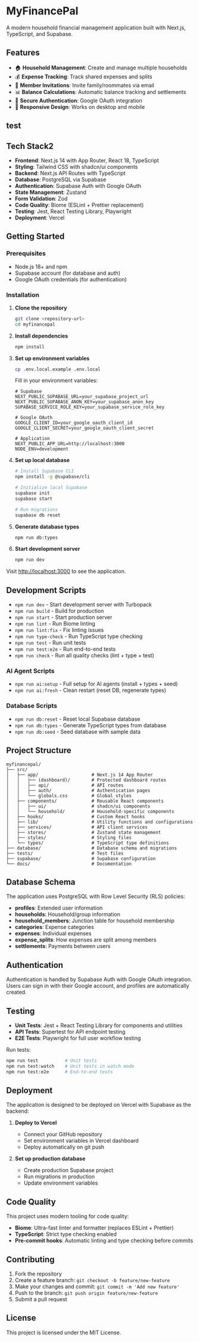 # MyFinancePal

A modern household financial management application built with Next.js, TypeScript, and Supabase.

## Features

- 🏠 **Household Management**: Create and manage multiple households
- 💰 **Expense Tracking**: Track shared expenses and splits
- 👥 **Member Invitations**: Invite family/roommates via email
- 📊 **Balance Calculations**: Automatic balance tracking and settlements
- 🔐 **Secure Authentication**: Google OAuth integration
- 📱 **Responsive Design**: Works on desktop and mobile


## test
## Tech Stack2

- **Frontend**: Next.js 14 with App Router, React 18, TypeScript
- **Styling**: Tailwind CSS with shadcn/ui components
- **Backend**: Next.js API Routes with TypeScript
- **Database**: PostgreSQL via Supabase
- **Authentication**: Supabase Auth with Google OAuth
- **State Management**: Zustand
- **Form Validation**: Zod
- **Code Quality**: Biome (ESLint + Prettier replacement)
- **Testing**: Jest, React Testing Library, Playwright
- **Deployment**: Vercel

## Getting Started

### Prerequisites

- Node.js 18+ and npm
- Supabase account (for database and auth)
- Google OAuth credentials (for authentication)

### Installation

1. **Clone the repository**
   ```bash
   git clone <repository-url>
   cd myfinancepal
   ```

2. **Install dependencies**
   ```bash
   npm install
   ```

3. **Set up environment variables**
   ```bash
   cp .env.local.example .env.local
   ```

   Fill in your environment variables:
   ```env
   # Supabase
   NEXT_PUBLIC_SUPABASE_URL=your_supabase_project_url
   NEXT_PUBLIC_SUPABASE_ANON_KEY=your_supabase_anon_key
   SUPABASE_SERVICE_ROLE_KEY=your_supabase_service_role_key

   # Google OAuth
   GOOGLE_CLIENT_ID=your_google_oauth_client_id
   GOOGLE_CLIENT_SECRET=your_google_oauth_client_secret

   # Application
   NEXT_PUBLIC_APP_URL=http://localhost:3000
   NODE_ENV=development
   ```

4. **Set up local database**
   ```bash
   # Install Supabase CLI
   npm install -g @supabase/cli

   # Initialize local Supabase
   supabase init
   supabase start

   # Run migrations
   supabase db reset
   ```

5. **Generate database types**
   ```bash
   npm run db:types
   ```

6. **Start development server**
   ```bash
   npm run dev
   ```

Visit [http://localhost:3000](http://localhost:3000) to see the application.

## Development Scripts

- `npm run dev` - Start development server with Turbopack
- `npm run build` - Build for production
- `npm run start` - Start production server
- `npm run lint` - Run Biome linting
- `npm run lint:fix` - Fix linting issues
- `npm run type-check` - Run TypeScript type checking
- `npm run test` - Run unit tests
- `npm run test:e2e` - Run end-to-end tests
- `npm run check` - Run all quality checks (lint + type + test)

### AI Agent Scripts

- `npm run ai:setup` - Full setup for AI agents (install + types + seed)
- `npm run ai:fresh` - Clean restart (reset DB, regenerate types)

### Database Scripts

- `npm run db:reset` - Reset local Supabase database
- `npm run db:types` - Generate TypeScript types from database
- `npm run db:seed` - Seed database with sample data

## Project Structure

```
myfinancepal/
├── src/
│   ├── app/                    # Next.js 14 App Router
│   │   ├── (dashboard)/        # Protected dashboard routes
│   │   ├── api/                # API routes
│   │   ├── auth/               # Authentication pages
│   │   └── globals.css         # Global styles
│   ├── components/             # Reusable React components
│   │   ├── ui/                 # shadcn/ui components
│   │   └── household/          # Household-specific components
│   ├── hooks/                  # Custom React hooks
│   ├── lib/                    # Utility functions and configurations
│   ├── services/               # API client services
│   ├── stores/                 # Zustand state management
│   ├── styles/                 # Styling files
│   └── types/                  # TypeScript type definitions
├── database/                   # Database schema and migrations
├── tests/                      # Test files
├── supabase/                   # Supabase configuration
└── docs/                       # Documentation
```

## Database Schema

The application uses PostgreSQL with Row Level Security (RLS) policies:

- **profiles**: Extended user information
- **households**: Household/group information
- **household_members**: Junction table for household membership
- **categories**: Expense categories
- **expenses**: Individual expenses
- **expense_splits**: How expenses are split among members
- **settlements**: Payments between users

## Authentication

Authentication is handled by Supabase Auth with Google OAuth integration. Users can sign in with their Google account, and profiles are automatically created.

## Testing

- **Unit Tests**: Jest + React Testing Library for components and utilities
- **API Tests**: Supertest for API endpoint testing
- **E2E Tests**: Playwright for full user workflow testing

Run tests:
```bash
npm run test          # Unit tests
npm run test:watch    # Unit tests in watch mode
npm run test:e2e      # End-to-end tests
```

## Deployment

The application is designed to be deployed on Vercel with Supabase as the backend:

1. **Deploy to Vercel**
   - Connect your GitHub repository
   - Set environment variables in Vercel dashboard
   - Deploy automatically on git push

2. **Set up production database**
   - Create production Supabase project
   - Run migrations in production
   - Update environment variables

## Code Quality

This project uses modern tooling for code quality:

- **Biome**: Ultra-fast linter and formatter (replaces ESLint + Prettier)
- **TypeScript**: Strict type checking enabled
- **Pre-commit hooks**: Automatic linting and type checking before commits

## Contributing

1. Fork the repository
2. Create a feature branch: `git checkout -b feature/new-feature`
3. Make your changes and commit: `git commit -m 'Add new feature'`
4. Push to the branch: `git push origin feature/new-feature`
5. Submit a pull request

## License

This project is licensed under the MIT License.

